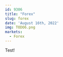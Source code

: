 ```yaml
---
id: 9306
title: "Forex"
slug: forex
date: 'August 16th, 2022'
img: TODO6.png
markets:
  - Forex
---
```


Test! 